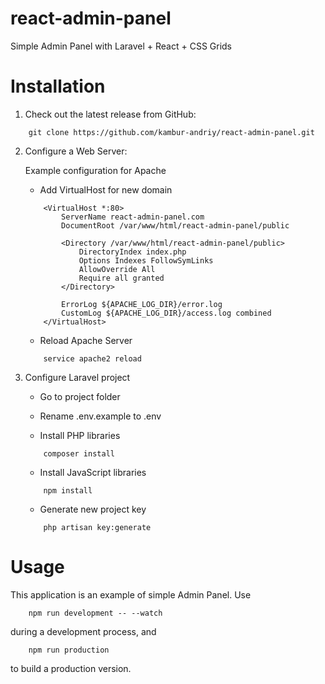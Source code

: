 # react-admin-panel

Simple Admin Panel with Laravel + React + CSS Grids

# Installation

1. Check out the latest release from GitHub:

```    
    git clone https://github.com/kambur-andriy/react-admin-panel.git
```    
    
2. Configure a Web Server:

    Example configuration for Apache
    
    * Add VirtualHost for new domain
    
    ```        
        <VirtualHost *:80>
            ServerName react-admin-panel.com
            DocumentRoot /var/www/html/react-admin-panel/public
        
            <Directory /var/www/html/react-admin-panel/public>
                DirectoryIndex index.php
                Options Indexes FollowSymLinks
                AllowOverride All
                Require all granted
            </Directory>
        
            ErrorLog ${APACHE_LOG_DIR}/error.log
            CustomLog ${APACHE_LOG_DIR}/access.log combined
        </VirtualHost>
    ```

    * Reload Apache Server
    
    ```        
        service apache2 reload
    ```        
           
3. Configure Laravel project

    * Go to project folder
    
    * Rename .env.example to .env
   
    * Install PHP libraries

    ```        
        composer install
    ```        
    
    * Install JavaScript libraries

    ```        
        npm install
    ```
            
    * Generate new project key
    
    ```        
        php artisan key:generate
    ```        
    
# Usage

This application is an example of simple Admin Panel.
Use

        npm run development -- --watch

during a development process, and 

        npm run production
        
to build a production version.
